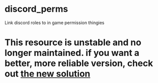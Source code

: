# discord_perms
Link discord roles to in game permission thingies

# This resource is unstable and no longer maintained. if you want a better, more reliable version, check out [the new solution](https://forum.cfx.re/t/discordroles-a-proper-attempt-this-time/1579427)
